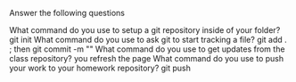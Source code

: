 Answer the following questions

What command do you use to setup a git repository inside of your folder? git init
What command do you use to ask git to start tracking a file? git add . ; then git commit -m ""
What command do you use to get updates from the class repository? you refresh the page
What command do you use to push your work to your homework repository? git push